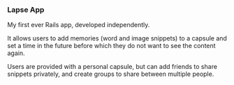 ### Lapse App

My first ever Rails app, developed independently.

It allows users to add memories (word and image snippets) to a capsule and set a time in the future before which they do not want to see the content again.

Users are provided with a personal capsule, but can add friends to share snippets privately, and create groups to share between multiple people.
